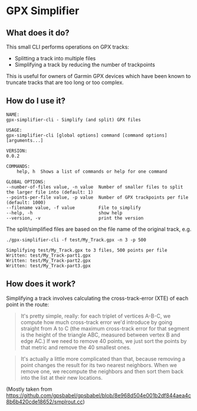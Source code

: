 # GPX Simplifier

## What does it do?

This small CLI performs operations on GPX tracks:

- Splitting a track into multiple files
- Simplifying a track by reducing the number of trackpoints

This is useful for owners of Garmin GPX devices which have been known to truncate tracks that are too long or too complex.

## How do I use it?

    NAME:
    gpx-simplifier-cli - Simplify (and split) GPX files

    USAGE:
    gpx-simplifier-cli [global options] command [command options] [arguments...]

    VERSION:
    0.0.2

    COMMANDS:
        help, h  Shows a list of commands or help for one command

    GLOBAL OPTIONS:
    --number-of-files value, -n value  Number of smaller files to split the larger file into (default: 1)
    --points-per-file value, -p value  Number of GPX trackpoints per file (default: 1000)
    --filename value, -f value         File to simplify
    --help, -h                         show help
    --version, -v                      print the version

The split/simplified files are based on the file name of the original track, e.g.

    ./gpx-simplifier-cli -f test/My_Track.gpx -n 3 -p 500

    Simplifying test/My_Track.gpx to 3 files, 500 points per file
    Written: test/My_Track-part1.gpx
    Written: test/My_Track-part2.gpx
    Written: test/My_Track-part3.gpx

## How does it work?

Simplifying a track involves calculating the cross-track-error (XTE) of each point in the route:

> It's pretty simple, really: for each triplet of vertices A-B-C, we compute how much cross-track error we'd introduce by going straight from A to C (the maximum cross-track error for that segment is the height of the triangle ABC, measured between vertex B and edge AC.)  If we need to remove 40 points, we just sort the points by that metric and remove the 40 smallest ones.

> It's actually a little more complicated than that, because removing a
point changes the result for its two nearest neighbors.  When we remove one, we recompute the neighbors and then sort them back into the list at their new locations.

(Mostly taken from https://github.com/gpsbabel/gpsbabel/blob/8e968d504e001b2df844aea4c8b6b420cde18652/smplrout.cc)
